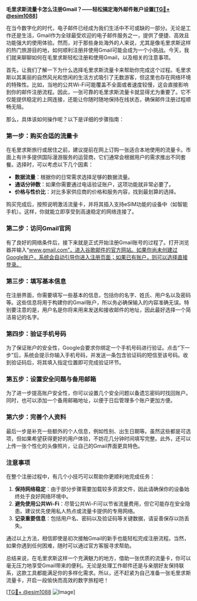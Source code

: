**毛里求斯流量卡怎么注册Gmail？——轻松搞定海外邮件账户设置[[TG💪+ @esim1088](https://t.me/s/esim1088)]**

在当今数字化的时代，电子邮件已经成为我们生活中不可或缺的一部分。无论是工作还是生活，Gmail作为全球最受欢迎的电子邮件服务之一，提供了便捷、高效且功能强大的使用体验。然而，对于那些身处海外的人来说，尤其是像毛里求斯这样的热门旅游目的地，如何顺利注册并使用Gmail可能会成为一个小挑战。今天，我们就来聊聊如何在毛里求斯轻松注册和使用Gmail，以及相关的注意事项。

首先，让我们了解一下为什么选择毛里求斯流量卡来帮助你完成这个过程。毛里求斯以其美丽的自然风光和悠闲的生活方式吸引了无数游客，但这里也存在网络环境的特殊性。比如，当地的公共Wi-Fi可能覆盖不全面或者速度较慢，这会直接影响到你的邮件注册流程。因此，一张可靠的毛里求斯流量卡就显得尤为重要了。它不仅能提供稳定的上网连接，还能让你随时随地保持在线状态，确保邮件注册过程顺畅无阻。

那么，具体该如何操作呢？以下是详细的步骤指南：

### **第一步：购买合适的流量卡**
在毛里求斯旅行或居住之前，建议提前在网上订购一张适合本地使用的流量卡。市面上有许多提供国际漫游服务的运营商，它们通常会根据用户的需求推出不同套餐。选择时，可以考虑以下几个因素：
- **数据流量**：根据你的日常需求选择足够的数据流量。
- **通话分钟数**：如果你需要通过电话验证账户，这项功能就非常必要了。
- **价格与性价比**：对比多家供应商的价格和服务内容，找到最划算的选择。

购买完成后，按照说明激活流量卡，并将其插入支持eSIM功能的设备中（如智能手机）。这样，你就能立即享受到高速稳定的网络连接了。

### **第二步：访问Gmail官网**
有了良好的网络条件后，接下来就是正式开始注册Gmail账号的过程了。打开浏览器并输入“www.gmail.com”，进入谷歌邮件的官方网站。如果你尚未创建过Google账户，系统会自动引导你进入注册页面；如果已有账户，则可以选择直接登录。

### **第三步：填写基本信息**
在注册界面，你需要填写一些基本的信息，包括你的名字、姓氏、用户名以及密码等。这些信息将用于构建你的Gmail账户，所以务必确保输入的内容准确无误。特别要注意的是，用户名是你将来用来发送和接收邮件的地址，因此最好选择一个简洁易记的名字。

### **第四步：验证手机号码**
为了保证账户的安全性，Google会要求你绑定一个手机号码进行验证。点击“下一步”后，系统会提示你输入手机号码，并发送一条包含验证码的短信至该号码。收到验证码后，将其填入指定位置即可完成验证环节。

### **第五步：设置安全问题与备用邮箱**
为了进一步提高账户安全性，你可以设置几个安全问题以备遗忘密码时找回账户。同时，也可以添加一个备用邮箱地址，以便于日后管理多个账户更加方便。

### **第六步：完善个人资料**
最后一步是补充一些额外的个人信息，例如性别、出生日期等。虽然这些都是可选项，但如果希望获得更好的用户体验，不妨花几分钟时间填写完整。此外，还可以上传一张个性化的头像照片，让自己的Gmail界面更具特色。

### **注意事项**
在整个注册过程中，有几个小技巧可以帮助你更顺利地完成任务：
1. **保持网络稳定**：由于部分步骤需要加载较多资源文件，因此请确保你的设备始终处于良好网络环境中。
2. **避免使用公共Wi-Fi**：尽管公共Wi-Fi可以节省流量费用，但它可能存在安全隐患。建议优先使用私人热点或流量卡提供的专用网络。
3. **记录重要信息**：包括用户名、密码以及验证码等关键数据，请妥善保存以防丢失。

通过以上方法，相信即使是初次接触Gmail的新手也能轻松完成注册流程。当然，如果你遇到任何困难，随时可以通过官方客服寻求帮助。

总结来说，在毛里求斯这样一个充满魅力的地方，借助一张优质的流量卡，你可以毫无压力地享受Gmail带来的便利。无论是处理工作邮件还是与亲朋好友保持联系，这款工具都能满足你的多样化需求。所以，还不赶紧为自己准备一张毛里求斯流量卡，开启一段愉快而高效的数字旅程吧！

[[TG💪+ @esim1088](https://t.me/s/esim1088) ![Image](https://i.postimg.cc/4NQfJmqS/Snipaste-2025-05-13-00-14-12.png)]